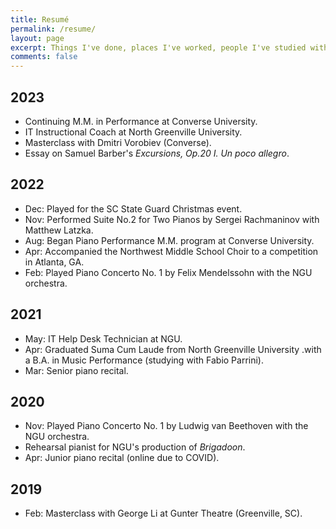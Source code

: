 ```yaml
---
title: Resumé
permalink: /resume/
layout: page
excerpt: Things I've done, places I've worked, people I've studied with.
comments: false
---
```


## 2023

* Continuing M.M. in Performance at Converse University.
* IT Instructional Coach at North Greenville University.
* Masterclass with Dmitri Vorobiev (Converse).
* Essay on Samuel Barber's _Excursions, Op.20 I. Un poco allegro_.

## 2022

* Dec: Played for the SC State Guard Christmas event.
* Nov: Performed Suite No.2 for Two Pianos by Sergei Rachmaninov with Matthew Latzka.
* Aug: Began Piano Performance M.M. program at Converse University.
* Apr: Accompanied the Northwest Middle School Choir to a competition in Atlanta, GA.
* Feb: Played Piano Concerto No. 1 by Felix Mendelssohn with the NGU orchestra.

## 2021

* May: IT Help Desk Technician at NGU.
* Apr: Graduated Suma Cum Laude from North Greenville University .with a B.A. in Music Performance (studying with Fabio Parrini).
* Mar: Senior piano recital.

## 2020

* Nov: Played Piano Concerto No. 1 by Ludwig van Beethoven with the NGU orchestra.
* Rehearsal pianist for NGU's production of _Brigadoon_.
* Apr: Junior piano recital (online due to COVID).

## 2019

* Feb: Masterclass with George Li at Gunter Theatre (Greenville, SC).